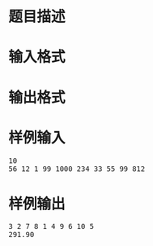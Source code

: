 

# 题目描述



# 输入格式



# 输出格式



# 样例输入


<pre>10
56 12 1 99 1000 234 33 55 99 812</pre>

# 样例输出


<pre>3 2 7 8 1 4 9 6 10 5
291.90</pre>
